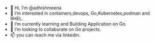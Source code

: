 - 👋 Hi, I’m @adhishmeena
- 👀 I’m interested in containers,devops, Go,Kubernetes,podman and RHEL.
- 🌱 I’m currently learning and Building Application on Go.
- 💞️ I’m looking to collaborate on Go projects.
- 📫 you can reach me via linkedin.

<!---
adhishmeena/adhishmeena is a ✨ special ✨ repository because its `README.md` (this file) appears on your GitHub profile.
You can click the Preview link to take a look at your changes.
--->
